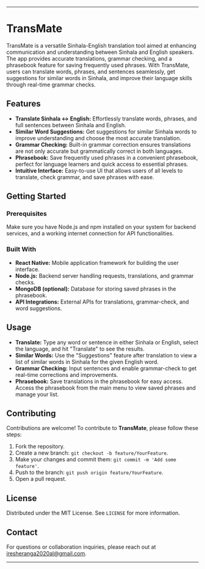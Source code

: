 

---

# TransMate

TransMate is a versatile Sinhala-English translation tool aimed at enhancing communication and understanding between Sinhala and English speakers. The app provides accurate translations, grammar checking, and a phrasebook feature for saving frequently used phrases. With TransMate, users can translate words, phrases, and sentences seamlessly, get suggestions for similar words in Sinhala, and improve their language skills through real-time grammar checks.

## Features

- **Translate Sinhala ↔️ English:** Effortlessly translate words, phrases, and full sentences between Sinhala and English.
- **Similar Word Suggestions:** Get suggestions for similar Sinhala words to improve understanding and choose the most accurate translation.
- **Grammar Checking:** Built-in grammar correction ensures translations are not only accurate but grammatically correct in both languages.
- **Phrasebook:** Save frequently used phrases in a convenient phrasebook, perfect for language learners and quick access to essential phrases.
- **Intuitive Interface:** Easy-to-use UI that allows users of all levels to translate, check grammar, and save phrases with ease.

## Getting Started

### Prerequisites

Make sure you have Node.js and npm installed on your system for backend services, and a working internet connection for API functionalities.


### Built With

- **React Native:** Mobile application framework for building the user interface.
- **Node.js:** Backend server handling requests, translations, and grammar checks.
- **MongoDB (optional):** Database for storing saved phrases in the phrasebook.
- **API Integrations:** External APIs for translations, grammar-check, and word suggestions.

## Usage

- **Translate:** Type any word or sentence in either Sinhala or English, select the language, and hit "Translate" to see the results.
- **Similar Words:** Use the "Suggestions" feature after translation to view a list of similar words in Sinhala for the given English word.
- **Grammar Checking:** Input sentences and enable grammar-check to get real-time corrections and improvements.
- **Phrasebook:** Save translations in the phrasebook for easy access. Access the phrasebook from the main menu to view saved phrases and manage your list.

## Contributing

Contributions are welcome! To contribute to **TransMate**, please follow these steps:

1. Fork the repository.
2. Create a new branch: `git checkout -b feature/YourFeature`.
3. Make your changes and commit them: `git commit -m 'Add some feature'`.
4. Push to the branch: `git push origin feature/YourFeature`.
5. Open a pull request.

## License

Distributed under the MIT License. See `LICENSE` for more information.

## Contact

For questions or collaboration inquiries, please reach out at [iresheranga2020al@gmail.com](mailto:iresheranga2020al@gmail.com). 

---


